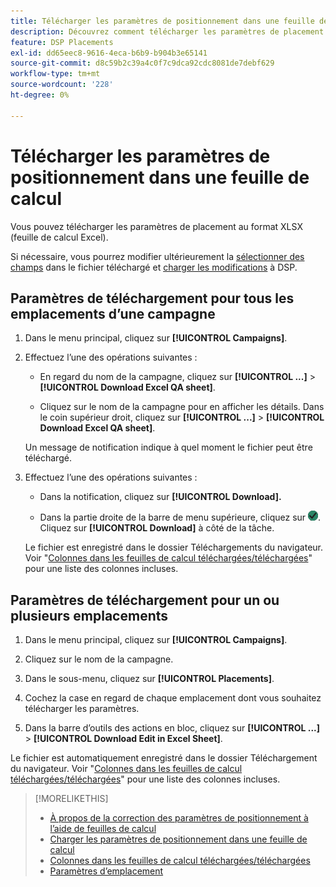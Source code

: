 ```yaml
---
title: Télécharger les paramètres de positionnement dans une feuille de calcul
description: Découvrez comment télécharger les paramètres de placement dans des feuilles de calcul.
feature: DSP Placements
exl-id: dd65eec8-9616-4eca-b6b9-b904b3e65141
source-git-commit: d8c59b2c39a4c0f7c9dca92cdc8081de7debf629
workflow-type: tm+mt
source-wordcount: '228'
ht-degree: 0%

---
```


# Télécharger les paramètres de positionnement dans une feuille de calcul

Vous pouvez télécharger les paramètres de placement au format XLSX (feuille de calcul Excel).

Si nécessaire, vous pourrez modifier ultérieurement la [sélectionner des champs](qa-sheet-columns.md) dans le fichier téléchargé et [charger les modifications](qa-sheet-upload.md) à DSP.

## Paramètres de téléchargement pour tous les emplacements d’une campagne

1. Dans le menu principal, cliquez sur **[!UICONTROL Campaigns]**.

1. Effectuez l’une des opérations suivantes :

   * En regard du nom de la campagne, cliquez sur **[!UICONTROL ...]** > **[!UICONTROL Download Excel QA sheet]**.

   * Cliquez sur le nom de la campagne pour en afficher les détails. Dans le coin supérieur droit, cliquez sur **[!UICONTROL ...]** > **[!UICONTROL Download Excel QA sheet]**.

   Un message de notification indique à quel moment le fichier peut être téléchargé.

1. Effectuez l’une des opérations suivantes :

   * Dans la notification, cliquez sur **[!UICONTROL Download].**

   * Dans la partie droite de la barre de menu supérieure, cliquez sur ![Tâches](/help/dsp/assets/downloads.png). Cliquez sur **[!UICONTROL Download]** à côté de la tâche.

   Le fichier est enregistré dans le dossier Téléchargements du navigateur. Voir &quot;[Colonnes dans les feuilles de calcul téléchargées/téléchargées](qa-sheet-columns.md)&quot; pour une liste des colonnes incluses.

## Paramètres de téléchargement pour un ou plusieurs emplacements

1. Dans le menu principal, cliquez sur **[!UICONTROL Campaigns]**.

1. Cliquez sur le nom de la campagne.

1. Dans le sous-menu, cliquez sur **[!UICONTROL Placements]**.

1. Cochez la case en regard de chaque emplacement dont vous souhaitez télécharger les paramètres.

1. Dans la barre d’outils des actions en bloc, cliquez sur **[!UICONTROL ...]** > **[!UICONTROL Download Edit in Excel Sheet]**.

Le fichier est automatiquement enregistré dans le dossier Téléchargement du navigateur. Voir &quot;[Colonnes dans les feuilles de calcul téléchargées/téléchargées](qa-sheet-columns.md)&quot; pour une liste des colonnes incluses.

>[!MORELIKETHIS]
>
>* [À propos de la correction des paramètres de positionnement à l’aide de feuilles de calcul](qa-about.md)
>* [Charger les paramètres de positionnement dans une feuille de calcul](qa-sheet-upload.md)
>* [Colonnes dans les feuilles de calcul téléchargées/téléchargées](qa-sheet-columns.md)
>* [Paramètres d’emplacement](/help/dsp/campaign-management/placements/placement-settings.md)
